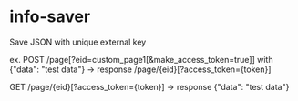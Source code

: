 # info-saver
Save JSON with unique external key

ex. 
POST /page[?eid=custom_page1[&make_access_token=true]] with {"data": "test data"} -> response /page/{eid}[?access_token={token}]

GET  /page/{eid}[?access_token={token}] -> response {"data": "test data"}

